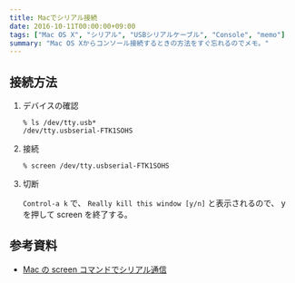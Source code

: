 ```yaml
---
title: Macでシリアル接続
date: 2016-10-11T00:00:00+09:00
tags: ["Mac OS X", "シリアル", "USBシリアルケーブル", "Console", "memo"]
summary: "Mac OS Xからコンソール接続するときの方法をすぐ忘れるのでメモ。"
---
```


## 接続方法

1. デバイスの確認

   ```console
   % ls /dev/tty.usb*
   /dev/tty.usbserial-FTK1SOHS
   ```

1. 接続

   ```console
   % screen /dev/tty.usbserial-FTK1SOHS
   ```

1. 切断

   `Control-a k` で、 `Really kill this window [y/n]` と表示されるので、 y を押して screen を終了する。

## 参考資料

- [Mac の screen コマンドでシリアル通信](http://qiita.com/hideyuki/items/9258f33180d98ad0cb1e)
